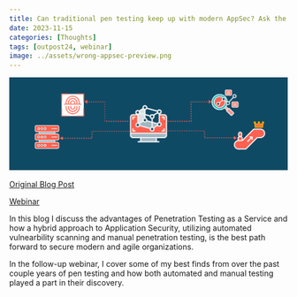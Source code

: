 ```yaml
---
title: Can traditional pen testing keep up with modern AppSec? Ask the pen tester 
date: 2023-11-15
categories: [Thoughts]
tags: [outpost24, webinar]
image: ../assets/wrong-appsec-preview.png
---
```


![Penetration Testing as a Service](../assets/wrong-appsec.webp)

[Original Blog Post](https://outpost24.com/blog/can-traditional-pen-testing-keep-up-with-modern-appsec/)

[Webinar](https://www.brighttalk.com/webcast/18724/607896)

In this blog I discuss the advantages of Penetration Testing as a Service and how a hybrid approach to Application Security, utilizing automated vulnearbility scanning and manual penetration testing, is the best path forward to secure modern and agile organizations. 

In the follow-up webinar, I cover some of my best finds from over the past couple years of pen testing and how both automated and manual testing played a part in their discovery.